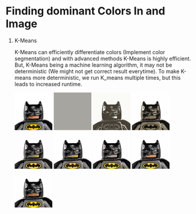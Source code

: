 # Finding dominant Colors In and Image

1. K-Means

    K-Means can efficiently differentiate colors (Implement color segmentation) and with advanced methods K-Means is highly efficient. But, K-Means being a machine learning algorithm, it  may not be deterministic (We might not get correct result everytime). To make K-means more deterministic, we run K_means multiple times, but this leads to increased runtime.
    
    
   
    <p float="left">
    <img src="./K_means_color_segmentation/batman.png" width="100" height="100" title="Original Image" />
    <img src="./K_means_color_segmentation/Result_images/1_Colors_batman.png" width="100" height="100" title="Original Image" />
    <img src="./K_means_color_segmentation/Result_images/2_Colors_batman.png" width="100" height="100" title="1 Color" />
    <img src="./K_means_color_segmentation/Result_images/3_Colors_batman.png" width="100" height="100" title="2 Color" />
    <img src="./K_means_color_segmentation/Result_images/4_Colors_batman.png" width="100" height="100" title="3 Color" />
    <img src="./K_means_color_segmentation/Result_images/5_Colors_batman.png" width="100" height="100" title="4 Color" />
    <img src="./K_means_color_segmentation/Result_images/6_Colors_batman.png" width="100" height="100" title="5 Color" />
    <img src="./K_means_color_segmentation/Result_images/7_Colors_batman.png" width="100" height="100" title="6 Color" />
    <img src="./K_means_color_segmentation/Result_images/8_Colors_batman.png" width="100" height="100" title="7 Color" />
     </p
    
